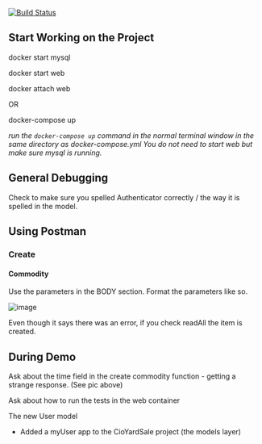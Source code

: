 [![Build Status](https://travis-ci.com/emmafass/CioYardSale.svg?token=U3FKwpr9HPvU3J7Stytp&branch=master)](https://travis-ci.com/emmafass/CioYardSale)

## Start Working on the Project

docker start mysql

docker start web

docker attach web

OR

docker-compose up

*run the `docker-compose up` command in the normal terminal window in the same directory as docker-compose.yml You do not need to start web but make sure mysql is running.*


## General Debugging
Check to make sure you spelled Authenticator correctly / the way it is spelled in the model.

## Using Postman

### Create

#### Commodity

Use the parameters in the BODY section. Format the parameters like so.

![image](https://github.com/emmafass/CioYardSale/blob/master/images/postman_create_commodity.png)

Even though it says there was an error, if you check readAll the item is created.

## During Demo

Ask about the time field in the create commodity function - getting a strange response. (See pic above)

Ask about how to run the tests in the web container

The new User model
  * Added a myUser app to the CioYardSale project (the models layer)
